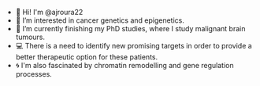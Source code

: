 - 👋 Hi! I'm @ajroura22
- 🔭 I’m interested in cancer genetics and epigenetics. 
- 👀 I’m currently finishing my PhD studies, where I study malignant brain tumours.
- 💻 There is a need to identify new promising targets in order to provide a better therapeutic option for these patients.
- 🌀 I'm also fascinated by chromatin remodelling and gene regulation processes.  


<!--
**ajroura22/ajroura22** is a ✨ _special_ ✨ repository because its `README.md` (this file) appears on your GitHub profile.

Here are some ideas to get you started:

- 🔭 I’m currently working on ...
- 🌱 I’m currently learning ...
- 👯 I’m looking to collaborate on ...
- 🤔 I’m looking for help with ...
- 💬 Ask me about ...
- 📫 How to reach me: ...
- 😄 Pronouns: ...
- ⚡ Fun fact: ...
-->
